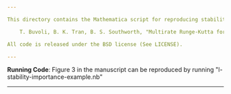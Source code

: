 ```yaml
---

This directory contains the Mathematica script for reproducing stability figures from the manuscript

    T. Buvoli, B. K. Tran, B. S. Southworth, "Multirate Runge-Kutta for Nonlinearly Partitioned Systems", 2025.

All code is released under the BSD license (See LICENSE).

---
```


**Running Code**: Figure 3 in the manuscript can be reproduced by running "l-stability-importance-example.nb"

---
